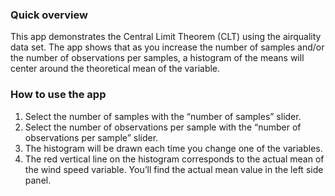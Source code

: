 ### Quick overview
This app demonstrates the Central Limit Theorem (CLT) using the airquality data set. The app shows that as you increase the number of samples and/or the number of observations per samples, a histogram of the means will center around the theoretical mean of the variable.

### How to use the app
1. Select the number of samples with the “number of samples” slider.
2. Select the number of observations per sample with the “number of observations per sample” slider.
3. The histogram will be drawn each time you change one of the variables.
4. The red vertical line on the histogram corresponds to the actual mean of the wind speed variable. You’ll find the actual mean value in the left side panel.
